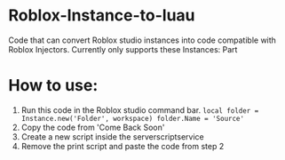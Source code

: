 # Roblox-Instance-to-luau
Code that can convert Roblox studio instances into code compatible with Roblox Injectors.
Currently only supports these Instances: Part

# How to use:
1) Run this code in the Roblox studio command bar. 
`local folder = Instance.new('Folder', workspace) folder.Name = 'Source'`
2) Copy the code from 'Come Back Soon'
3) Create a new script inside the serverscriptservice
4) Remove the print script and paste the code from step 2
